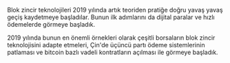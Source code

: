 
Blok zincir teknolojileri 2019 yılında artık teoriden pratiğe doğru yavaş yavaş geçiş kaydetmeye başladılar. Bunun ilk adımlarını da dijital paralar ve hızlı ödemelerde görmeye başladık. 

2019 yılında bunun en önemli örnekleri olarak çeşitli borsaların blok zincir teknolojisini adapte etmeleri, Çin'de üçüncü partı ödeme sistemlerinin patlaması ve bitcoin bazlı vadeli kontratların açılması ile görmeye başladık. 


